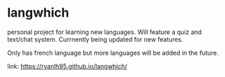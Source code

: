 # langwhich
personal project for learning new languages. Will feature a quiz and text/chat system. Currnently being updated for new features.

Only has french language but more languages will be added in the future.

link: https://ryanlh95.github.io/langwhich/
